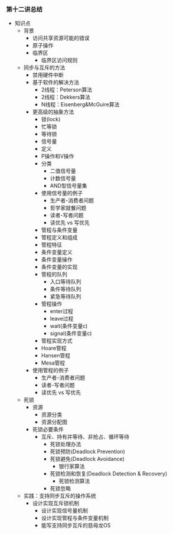 ### 第十二讲总结
- 知识点
	- 背景
  	  - 访问共享资源可能的错误
  	  - 原子操作
  	  - 临界区
    	  - 临界区访问规则
	- 同步与互斥的方法
		- 禁用硬件中断
		- 基于软件的解决方法
		  - 2线程：Peterson算法
		  - 2线程：Dekkers算法
		  - N线程：Eisenberg&McGuire算法 
		- 更高级的抽象方法 
			- 锁(lock)
  			- 忙等锁
  			- 等待锁
			- 信号量
  			- 定义
  			- P操作和V操作
  			- 分类
  			  - 二值信号量
  			  - 计数信号量
  			  - AND型信号量集
  			- 使用信号量的例子
    			- 生产者-消费者问题
    			- 哲学家就餐问题
    			- 读者-写者问题
      			- 读优先 vs 写优先
			- 管程与条件变量
  			- 管程定义和组成
  			- 管程特征
  			- 条件变量定义
  			- 条件变量操作
  			- 条件变量的实现
  			- 管程的队列
    			- 入口等待队列
    			- 条件等待队列
    			- 紧急等待队列
  			- 管程操作
    			- enter过程
    			- leave过程
    			- wait(条件变量c)
    			- signal(条件变量c)
    		- 管程实现方式
      		- Hoare管程
      		- Hansen管程
      		- Mesa管程
      	- 使用管程的例子
        	- 生产者-消费者问题 
        	- 读者-写者问题
          	- 读优先 vs 写优先
  - 死锁
    - 资源
      - 资源分类
      - 资源分配图
    - 死锁必要条件
      - 互斥、持有并等待、非抢占、循环等待
		- 死锁处理办法
  		- 死锁预防(Deadlock Prevention)
  		- 死锁避免(Deadlock Avoidance)
    		- 银行家算法
  		- 死锁检测和恢复(Deadlock Detection & Recovery)
    		- 死锁检测算法
  		- 死锁忽略
  - 实践：支持同步互斥的操作系统
    - 设计实现互斥锁机制
		- 设计实现信号量机制
		- 设计实现管程与条件变量机制
		- 能写支持同步互斥的慈母龙OS


